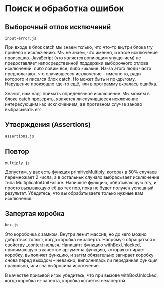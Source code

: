 # Поиск и обработка ошибок

## Выборочный отлов исключений

```input-error.js```

При входе в блок catch мы знаем только, что что-то внутри блока try привело к исключению. Мы не знаем, что именно, и какое исключение произошло.
JavaScript (что является вопиющим упущением) не предоставляет непосредственной поддержки выборочного отлова исключений: либо ловим все, либо никакие. Из-за этого люди часто предполагают, что случившееся исключение – именно то, ради которого и писался блок catch.
Но может быть и по-другому. Нарушение произошло где-то ещё, или в программу вкралась ошибка. 

Значит, нам надо поймать определённое исключение. Мы можем в блоке catch проверять, является ли случившееся исключение интересующим нас исключением, а в противном случае заново выбрасывать его. 

## Утверждения (Assertions)

```assertions.js```

## Повтор

```multiply.js```

Допустим, у вас есть функция primitiveMultiply, которая в 50% случаев перемножает 2 числа, а в остальных случаях выбрасывает исключение типа MultiplicatorUnitFailure. Напишите функцию, обёртывающую эту, и просто вызывающую её до тех пор, пока не будет получен успешный результат.
Убедитесь, что вы обрабатываете только нужные вам исключения.

## Запертая коробка

```box.js```

Это коробочка с замком. Внутри лежит массив, но до него можно добраться только, когда коробка не заперта. Напрямую обращаться к свойству _content нельзя.
Напишите функцию withBoxUnlocked, принимающую в качестве аргумента функцию, которая отпирает коробку, выполняет функцию, и затем обязательно запирает коробку снова перед выходом – неважно, выполнилась ли переданная функция правильно, или она выбросила исключение.

В качестве призовой игры убедитесь, что при вызове withBoxUnlocked, когда коробка не заперта, коробка остаётся незапертой.

